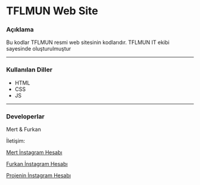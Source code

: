# TFLMUN Web Site
### Açıklama
Bu kodlar TFLMUN resmi web sitesinin kodlarıdır. TFLMUN IT ekibi sayesinde oluşturulmuştur
___
### Kullanılan Diller
+ HTML
+ CSS
+ JS
___
### Developerlar
Mert  &  Furkan

İletişim:

[Mert İnstagram Hesabı](https://www.instagram.com/ylmazmertcan_/)

[Furkan İnstagram Hesabı](https://www.instagram.com/furkantas2010/)

[Projenin İnstagram Hesabı](https://www.instagram.com/tflmun_/)
